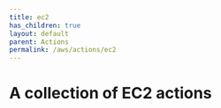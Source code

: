 ```yaml
---
title: ec2
has_children: true
layout: default
parent: Actions
permalink: /aws/actions/ec2
---
```


# A collection of EC2 actions